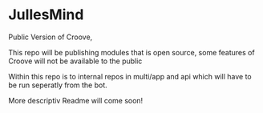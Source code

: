 # JullesMind
Public Version of Croove,

This repo will be publishing modules that is open source, some features of Croove will not be available to the public

Within this repo is to internal repos in multi/app and api which will have to be run seperatly from the bot.



More descriptiv Readme will come soon!


